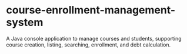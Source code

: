 # course-enrollment-management-system
A Java console application to manage courses and students, supporting course creation, listing, searching, enrollment, and debt calculation.
